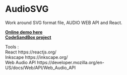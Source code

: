 # AudioSVG


Work around SVG format file, AUDIO WEB API and React.

<div><b><a href="https://zl2sb.csb.app/">Online demo here</a></b></div>
<div><b><a href="https://codesandbox.io/s/audiosvgtypescript-zl2sb?file=/src/App.tsx">CodeSandBox project</a></b>
<p></p>
<div>
<div>Tools :</div>
<div>React https://reactjs.org/</div>
<div>Inkscape https://inkscape.org/</div>
<div>Web Audio API https://developer.mozilla.org/en-US/docs/Web/API/Web_Audio_API</div>
</div>







